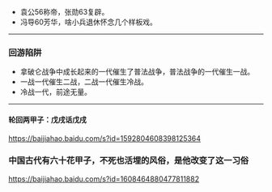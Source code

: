 - 袁公56称帝，张勋63复辟。
- 冯导60芳华，啥小兵退休怀念几个样板戏。
---
### 回游陷阱
- 拿破仑战争中成长起来的一代催生了普法战争，普法战争的一代催生一战。
- 一战一代催生二战，二战一代催生冷战。
- 冷战一代，前途无量。
---
#### 轮回两甲子：戊戌话戊戌
https://baijiahao.baidu.com/s?id=1592804608398125364
### 中国古代有六十花甲子，不死也活埋的风俗，是他改变了这一习俗
https://baijiahao.baidu.com/s?id=1608464880477811882